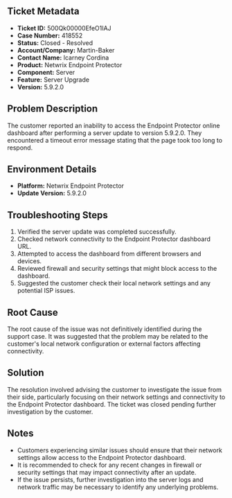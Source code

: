 ## Ticket Metadata
- **Ticket ID:** 500Qk00000EfeO1IAJ
- **Case Number:** 418552
- **Status:** Closed - Resolved
- **Account/Company:** Martin-Baker
- **Contact Name:** lcarney Cordina
- **Product:** Netwrix Endpoint Protector
- **Component:** Server
- **Feature:** Server Upgrade
- **Version:** 5.9.2.0

## Problem Description
The customer reported an inability to access the Endpoint Protector online dashboard after performing a server update to version 5.9.2.0. They encountered a timeout error message stating that the page took too long to respond.

## Environment Details
- **Platform:** Netwrix Endpoint Protector
- **Update Version:** 5.9.2.0

## Troubleshooting Steps
1. Verified the server update was completed successfully.
2. Checked network connectivity to the Endpoint Protector dashboard URL.
3. Attempted to access the dashboard from different browsers and devices.
4. Reviewed firewall and security settings that might block access to the dashboard.
5. Suggested the customer check their local network settings and any potential ISP issues.

## Root Cause
The root cause of the issue was not definitively identified during the support case. It was suggested that the problem may be related to the customer's local network configuration or external factors affecting connectivity.

## Solution
The resolution involved advising the customer to investigate the issue from their side, particularly focusing on their network settings and connectivity to the Endpoint Protector dashboard. The ticket was closed pending further investigation by the customer.

## Notes
- Customers experiencing similar issues should ensure that their network settings allow access to the Endpoint Protector dashboard.
- It is recommended to check for any recent changes in firewall or security settings that may impact connectivity after an update.
- If the issue persists, further investigation into the server logs and network traffic may be necessary to identify any underlying problems.